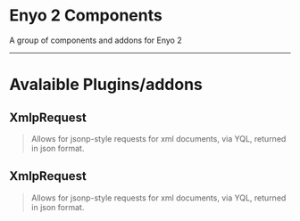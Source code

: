Enyo 2 Components
=========
A group of components and addons for Enyo 2

----
Avalaible Plugins/addons
========================
XmlpRequest
--------
> Allows for jsonp-style requests for xml documents, via YQL, returned in json format.

XmlpRequest
--------
> Allows for jsonp-style requests for xml documents, via YQL, returned in json format.